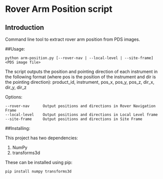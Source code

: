 # Rover Arm Position script

## Introduction

Command line tool to extract rover arm position from PDS images.

##Usage:

    python arm-position.py [--rover-nav | --local-level | --site-frame] <PDS image file>

The script outputs the position and pointing direction of each instrument in the following format (where pos is the position of the instrument and dir is the pointing direction):
	product_id, instrument, pos_x, pos_y, pos_z, dir_x, dir_y, dir_z

Options:

    --rover-nav      Output positions and directions in Rover Navigation Frame
    --local-level    Output positions and directions in Local Level frame
    --site-frame     Output positions and directions in Site Frame

##Installing:

This project has two dependencies:

1. NumPy
2. transforms3d

These can be installed using pip:

    pip install numpy transforms3d
